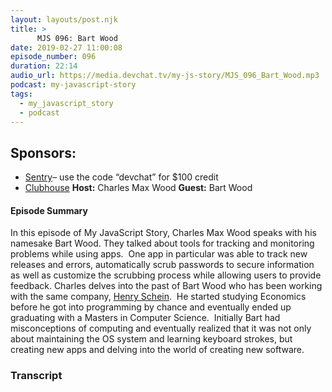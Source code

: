 ```yaml
---
layout: layouts/post.njk
title: >
      MJS 096: Bart Wood
date: 2019-02-27 11:00:08
episode_number: 096
duration: 22:14
audio_url: https://media.devchat.tv/my-js-story/MJS_096_Bart_Wood.mp3
podcast: my-javascript-story
tags: 
  - my_javascript_story
  - podcast
---
```


## **Sponsors:**

- [Sentry](https://sentry.io/)– use the code “devchat” for $100 credit
- [Clubhouse](https://clubhouse.io/jsjabber)
**Host:** Charles Max Wood **Guest:** Bart Wood &nbsp;
#### **Episode Summary**
In this episode of My JavaScript Story, Charles Max Wood speaks with his namesake Bart Wood. They talked about tools for tracking and monitoring problems while using apps.&nbsp; One app in particular was able to track new releases and errors, automatically scrub passwords to secure information as well as customize the scrubbing process while allowing users to provide feedback. Charles delves into the past of Bart Wood who has been working with the same company, [Henry Schein](https://henryschein.com).&nbsp; He started studying Economics before he got into programming by chance and eventually ended up graduating with a Masters in Computer Science.&nbsp; Initially Bart had misconceptions of computing and eventually realized that it was not only about maintaining the OS system and learning keyboard strokes, but creating new apps and delving into the world of creating new software.

### Transcript


